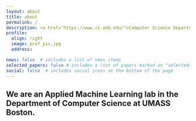 ```yaml
---
layout: about
title: about
permalink: /
description: <a href="https://www.cs.umb.edu/">Computer Science Department</a>. <a href="https://www.umb.edu/">UMASS Boston</a>.
profile:
  align: right
  image: prof_pic.jpg
  address:

news: false  # includes a list of news items
selected_papers: false # includes a list of papers marked as "selected={true}"
social: false  # includes social icons at the bottom of the page
---
```

We are an Applied Machine Learning lab in the Department of Computer Science at UMASS Boston. 
---

